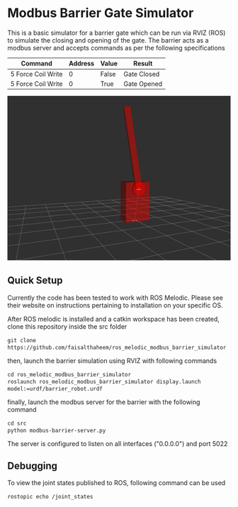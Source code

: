 
# Modbus Barrier Gate Simulator

This is a basic simulator for a barrier gate which can be run via RVIZ (ROS) to simulate the closing and opening of the gate. The barrier acts as a modbus server and accepts commands as per the following specifications

|Command|Address|Value|Result|
|--|--|--|--|
|5 Force Coil Write | 0 | False | Gate Closed |
|5 Force Coil Write | 0 | True | Gate Opened |

![](docs/barrier-animation.gif)

## Quick Setup
Currently the code has been tested to work with ROS Melodic. Please see their website on instructions pertaining to installation on your specific OS.

After ROS melodic is installed and a catkin workspace has been created, clone this repository inside the src folder

    git clone https://github.com/faisalthaheem/ros_melodic_modbus_barrier_simulator

then, launch the barrier simulation using RVIZ with following commands

    cd ros_melodic_modbus_barrier_simulator
    roslaunch ros_melodic_modbus_barrier_simulator display.launch model:=urdf/barrier_robot.urdf

finally, launch the modbus server for the barrier with the following command

    cd src
    python modbus-barrier-server.py

The server is configured to listen on all interfaces ("0.0.0.0") and port 5022

## Debugging
To view the joint states published to ROS, following command can be used

    rostopic echo /joint_states
